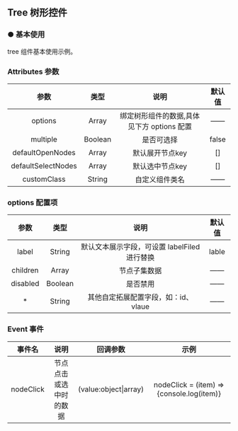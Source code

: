 <script setup>
    import demo1 from './demo1.vue' 
    // import demo2 from './demo2.vue' 
    // import demo3 from './demo3.vue'
    // import demo4 from './demo4.vue'
    // import demo5 from './demo5.vue'
    // import demo6 from './demo6.vue'
</script>
## Tree 树形控件

### ● 基本使用
<p> tree 组件基本使用示例。</p>
<div class="borderBox">
    <demo1/>
    <k-preview compname="Tree" demoname="demo1"/>
</div>

### Attributes 参数

|        参数        |  类型   |                    说明                    | 默认值 |
| :----------------: | :-----: | :----------------------------------------: | :----: |
|      options       |  Array  | 绑定树形组件的数据,具体见下方 options 配置 |   ——   |
|      multiple      | Boolean |                 是否可选择                 | false  |
|  defaultOpenNodes  |  Array  |              默认展开节点key               |   []   |
| defaultSelectNodes |  Array  |              默认选中节点key               |   []   |
|    customClass     | String  |               自定义组件类名               |   ——   |

### options 配置项

|   参数   |  类型   |                     说明                     | 默认值 |
| :------: | :-----: | :------------------------------------------: | :----: |
|  label   | String  | 默认文本展示字段，可设置 labelFiled 进行替换 | lable  |
| children |  Array  |                 节点子集数据                 |   ——   |
| disabled | Boolean |                   是否禁用                   |   ——   |
|    *     | String  |     其他自定拓展配置字段，如：id、vlaue      |   ——   |

### Event 事件

|  事件名   |          说明          |       回调参数        |                   示例                   |
| :-------: | :--------------------: | :-------------------: | :--------------------------------------: |
| nodeClick | 节点点击或选中时的数据 | (value:object\|array) | nodeClick = (item) =>{console.log(item)} |